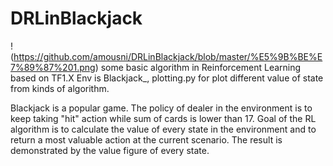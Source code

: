 # DRLinBlackjack
!(https://github.com/amousni/DRLinBlackjack/blob/master/%E5%9B%BE%E7%89%87%201.png)
some basic algorithm in Reinforcement Learning based on TF1.X
Env is Blackjack_, plotting.py for plot different value of state from kinds of algorithm.

Blackjack is a popular game. The policy of dealer in the environment is to keep taking "hit" action while sum of cards is lower than 17.
Goal of the RL algorithm is to calculate the value of every state in the environment and to return a most valuable action at the current scenario.
The result is demonstrated by the value figure of every state.
